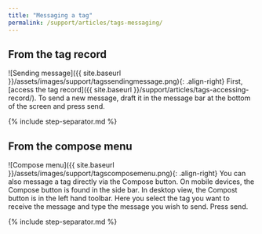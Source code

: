 ```yaml
---
title: "Messaging a tag"
permalink: /support/articles/tags-messaging/
---
```


## From the tag record

![Sending message]({{ site.baseurl }}/assets/images/support/tagssendingmessage.png){: .align-right} First, [access the tag record]({{ site.baseurl }}/support/articles/tags-accessing-record/). To send a new message, draft it in the message bar at the bottom of the screen and press send.

{% include step-separator.md %}

## From the compose menu

![Compose menu]({{ site.baseurl }}/assets/images/support/tagscomposemenu.png){: .align-right} You can also message a tag directly via the Compose button. On mobile devices, the Compose button is found in the side bar. In desktop view, the Compost button is in the left hand toolbar. Here you select the tag you want to receive the message and type the message you wish to send. Press send.

{% include step-separator.md %}
